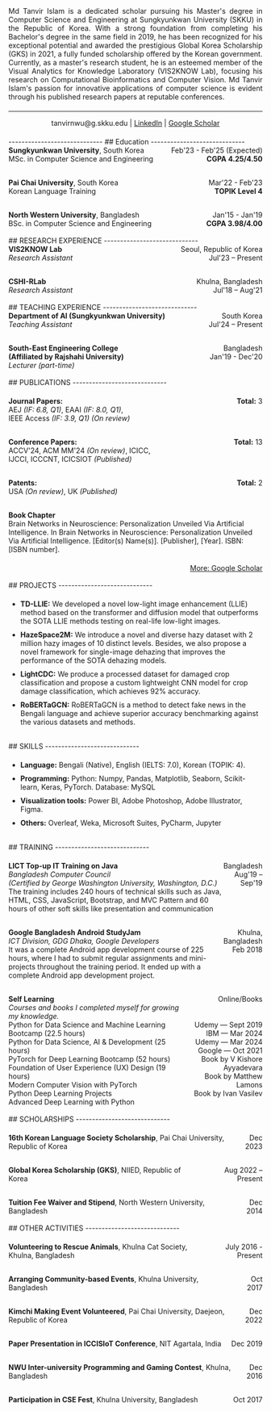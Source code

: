 <div style="text-align: justify;">
  Md Tanvir Islam is a dedicated scholar pursuing his Master's degree in Computer Science and Engineering at Sungkyunkwan University (SKKU) in the Republic of Korea. With a strong foundation from completing his Bachelor's degree in the same field in 2019, he has been recognized for his exceptional potential and awarded the prestigious Global Korea Scholarship (GKS) in 2021, a fully funded scholarship offered by the Korean government. Currently, as a master's research student, he is an esteemed member of the Visual Analytics for Knowledge Laboratory (VIS2KNOW Lab), focusing his research on Computational Bioinformatics and Computer Vision. Md Tanvir Islam's passion for innovative applications of computer science is evident through his published research papers at reputable conferences.
  <h2 style="margin-top: 20px;"></h2>
</div>

-----------------------------
<div style="text-align: center;">
  tanvirnwu@g.skku.edu | <a href="https://www.linkedin.com/in/tanvirislamnwu/">LinkedIn</a> | <a href="https://scholar.google.com/citations?user=UvINe-sAAAAJ&hl=en">Google Scholar</a>
  <h2 style="margin-top: 20px;"></h2>
</div>
-----------------------------
## Education
-----------------------------
<div style="display: flex; justify-content: space-between;">
  <div>
    <strong>Sungkyunkwan University</strong>, South Korea<br>
    MSc. in Computer Science and Engineering<br>

  </div>
  <div style="text-align: right;">
    Feb'23 - Feb'25 (Expected)<br>
    <strong>CGPA 4.25/4.50</strong>
  </div>
</div>

<h2 style="margin-top: 30;"></h2>

<div style="display: flex; justify-content: space-between;">
  <div>
    <strong>Pai Chai University</strong>, South Korea<br>
    Korean Language Training<br>
  </div>
  <div style="text-align: right;">
    Mar'22 - Feb'23<br>
    <strong>TOPIK Level 4</strong>
  </div>
</div>


<h2 style="margin-top: 30;"></h2>


<div style="display: flex; justify-content: space-between;">
  <div>
    <strong>North Western University</strong>, Bangladesh<br>
    BSc. in Computer Science and Engineering<br>
  </div>
  <div style="text-align: right;">
    Jan'15 - Jan'19<br>
    <strong>CGPA 3.98/4.00</strong>
  </div>
</div>



<br>
## RESEARCH EXPERIENCE
-----------------------------
<div style="display: flex; justify-content: space-between;">
  <div>
    <strong>VIS2KNOW Lab</strong><br>
    <em>Research Assistant</em><br>
  </div>
  <div style="text-align: right;">
    Seoul, Republic of Korea<br>
    Jul'23 – Present
  </div>
</div>

<h2 style="margin-top: 30;"></h2>
<div style="display: flex; justify-content: space-between;">
  <div>
    <strong>CSHI-RLab</strong><br>
    <em>Research Assistant</em><br>
  </div>
  <div style="text-align: right;">
    Khulna, Bangladesh<br>
    Jul'18 – Aug'21
  </div>
</div>




<br>
## TEACHING EXPERIENCE
-----------------------------
<div style="display: flex; justify-content: space-between;">
  <div>
    <strong>Department of AI (Sungkyunkwan University)</strong><br>
    <em>Teaching Assistant</em><br>
  </div>
  <div style="text-align: right;">
    South Korea<br>
    Jul'24 – Present
  </div>
</div>

<h2 style="margin-top: 30;"></h2>

<div style="display: flex; justify-content: space-between;">
  <div>
    <strong>South-East Engineering College <br>(Affiliated by Rajshahi University)</strong><br>
    <em>Lecturer (part-time)</em><br>
  </div>
  <div style="text-align: right;">
    Bangladesh<br>
    Jan'19 - Dec'20
  </div>
</div>


<br>
## PUBLICATIONS
-----------------------------

<div style="display: flex; justify-content: space-between; align-items: flex-start; margin-top: 20px;">
  <div>
    <strong>Journal Papers:</strong> <br> AEJ <em>(IF: 6.8, Q1)</em>, EAAI <em>(IF: 8.0, Q1)</em>, <br> IEEE Access <em>(IF: 3.9, Q1)</em> <em>(On review)</em> 
  </div>
  <div style="text-align: right;">
    <strong>Total:</strong> 3
  </div>
</div>
<h2 style="margin-top: 30;"></h2>
<div style="display: flex; justify-content: space-between; align-items: flex-start; margin-top: 20px;">
  <div>
    <strong>Conference Papers:</strong> <br> ACCV'24, ACM MM'24 <em>(On review)</em>, ICICC,  <br> IJCCI, ICCCNT, ICICSIOT <em>(Published)</em> 
  </div>
  <div style="text-align: right;">
    <strong>Total:</strong> 13
  </div>
</div>
<h2 style="margin-top: 30;"></h2>
<div style="display: flex; justify-content: space-between; align-items: flex-start; margin-top: 20px;">
  <div>
    <strong>Patents:</strong><br> USA <em>(On review)</em>, UK <em>(Published)</em> 
  </div>
  <div style="text-align: right;">
   <strong>Total:</strong> 2
  </div>
</div>
<h2 style="margin-top: 30;"></h2>
<div style="margin-top: 20px;">
  <strong>Book Chapter</strong><br>
  Brain Networks in Neuroscience: Personalization Unveiled Via Artificial Intelligence. In Brain Networks in Neuroscience: Personalization Unveiled Via Artificial Intelligence. [Editor(s) Name(s)]. [Publisher], [Year]. ISBN: [ISBN number].
</div>

<div style="margin-top: 20px; text-align: right;">
  <a href="https://scholar.google.com" target="_blank">More: Google Scholar</a>
</div>


<br>
## PROJECTS
-----------------------------
<ul style="list-style-type: disc; margin-top: 20px;">
  <li style="margin-bottom: 10px;">
    <strong>TD-LLIE:</strong> We developed a novel low-light image enhancement (LLIE) method based on the transformer and diffusion model that outperforms the SOTA LLIE methods testing on real-life low-light images.
  </li>
  <li style="margin-bottom: 10px;">
    <strong>HazeSpace2M:</strong> We introduce a novel and diverse hazy dataset with 2 million hazy images of 10 distinct levels. Besides, we also propose a novel framework for single-image dehazing that improves the performance of the SOTA dehazing models.
  </li>
  <li style="margin-bottom: 10px;">
    <strong>LightCDC:</strong> We produce a processed dataset for damaged crop classification and propose a custom lightweight CNN model for crop damage classification, which achieves 92% accuracy.
  </li>
  <li style="margin-bottom: 10px;">
    <strong>RoBERTaGCN:</strong> RoBERTaGCN is a method to detect fake news in the Bengali language and achieve superior accuracy benchmarking against the various datasets and methods.
  </li>
</ul>



<br>
## SKILLS
-----------------------------
<ul style="list-style-type: disc; margin-top: 20px;">
  <li style="margin-bottom: 10px;">
    <strong>Language:</strong> Bengali (Native), English (IELTS: 7.0), Korean (TOPIK: 4).
  </li>
  <li style="margin-bottom: 10px;">
    <strong>Programming:</strong> Python: Numpy, Pandas, Matplotlib, Seaborn, Scikit-learn, Keras, PyTorch. Database: MySQL
  </li>
  <li style="margin-bottom: 10px;">
    <strong>Visualization tools:</strong> Power BI, Adobe Photoshop, Adobe Illustrator, Figma.
  </li>
  <li style="margin-bottom: 10px;">
    <strong>Others:</strong> Overleaf, Weka, Microsoft Suites, PyCharm, Jupyter
  </li>
</ul>



<br>
## TRAINING
-----------------------------
<div style="margin-top: 20px;">
  <div style="display: flex; justify-content: space-between;">
    <div>
      <strong>LICT Top-up IT Training on Java</strong><br>
      <em>Bangladesh Computer Council <br>(Certified by George Washington University, Washington, D.C.)</em><br>
      The training includes 240 hours of technical skills such as Java, HTML, CSS, JavaScript, Bootstrap, and MVC Pattern and 60 hours of other soft skills like presentation and communication
    </div>
    <div style="text-align: right;">
      Bangladesh<br>
      Aug'19 – Sep'19
    </div>
  </div>

<h2 style="margin-top: 30;"></h2>

  <div style="display: flex; justify-content: space-between;">
    <div>
      <strong>Google Bangladesh Android StudyJam</strong><br>
      <em>ICT Division, GDG Dhaka, Google Developers</em><br>
        It was a complete Android app development course of 225 hours, where I had to submit regular assignments and mini-projects throughout the training period. It ended up with a complete Android app development project.
    </div>
    <div style="text-align: right;">
      Khulna, Bangladesh<br>
      Feb 2018
    </div>
  </div>

 <h2 style="margin-top: 30;"></h2>

  <div style="display: flex; justify-content: space-between;">
    <div>
      <strong>Self Learning</strong><br>
      <em>Courses and books I completed myself for growing my knowledge.</em><br>
        Python for Data Science and Machine Learning Bootcamp (22.5 hours)<br>
        Python for Data Science, AI & Development (25 hours)<br>
        PyTorch for Deep Learning Bootcamp (52 hours)<br>
        Foundation of User Experience (UX) Design (19 hours)<br>
        Modern Computer Vision with PyTorch<br>
        Python Deep Learning Projects<br>
        Advanced Deep Learning with Python
    </div>
    <div style="text-align: right;">
      Online/Books<be><br><br><br>
      Udemy — Sept 2019<br>
      IBM — Mar 2024<br>
      Udemy — Mar 2024<br>
      Google — Oct 2021<br>
      Book by V Kishore Ayyadevara<br>
      Book by Matthew Lamons<br>
      Book by Ivan Vasilev
    </div>
  </div>
</div>


<br>
## SCHOLARSHIPS
-----------------------------

<div style="margin-top: 20px;">
  <div style="display: flex; justify-content: space-between; align-items: center;">
    <div>
      <strong>16th Korean Language Society Scholarship</strong>, Pai Chai University, Republic of Korea
    </div>
    <div style="text-align: right;">
      Dec 2023
    </div>
  </div>

<h2 style="margin-top: 30;"></h2>

  <div style="display: flex; justify-content: space-between; align-items: center;">
    <div>
      <strong>Global Korea Scholarship (GKS)</strong>, NIIED, Republic of Korea
    </div>
    <div style="text-align: right;">
      Aug 2022 – Present
    </div>
  </div>

<h2 style="margin-top: 30;"></h2>

  <div style="display: flex; justify-content: space-between; align-items: center;">
    <div>
      <strong>Tuition Fee Waiver and Stipend</strong>, North Western University, Bangladesh
    </div>
    <div style="text-align: right;">
      Dec 2014
    </div>
  </div>
</div>



<br>
## OTHER ACTIVITIES
-----------------------------
<div style="margin-top: 20px;">
  <div style="display: flex; justify-content: space-between; align-items: center;">
    <div>
      <strong>Volunteering to Rescue Animals</strong>, Khulna Cat Society, Khulna, Bangladesh
    </div>
    <div style="text-align: right;">
      July 2016 - Present
    </div>
  </div>
  
<h2 style="margin-top: 30;"></h2>

  <div style="display: flex; justify-content: space-between; align-items: center;">
    <div>
      <strong>Arranging Community-based Events</strong>, Khulna University, Bangladesh
    </div>
    <div style="text-align: right;">
      Oct 2017
    </div>
  </div>

<h2 style="margin-top: 30;"></h2>

  <div style="display: flex; justify-content: space-between; align-items: center;">
    <div>
      <strong>Kimchi Making Event Volunteered</strong>, Pai Chai University, Daejeon, Republic of Korea
    </div>
    <div style="text-align: right;">
      Dec 2022
    </div>
  </div>

<h2 style="margin-top: 30;"></h2>

  <div style="display: flex; justify-content: space-between; align-items: center;">
    <div>
      <strong>Paper Presentation in ICCISIoT Conference</strong>, NIT Agartala, India
    </div>
    <div style="text-align: right;">
      Dec 2019
    </div>
  </div>

<h2 style="margin-top: 30;"></h2>

  <div style="display: flex; justify-content: space-between; align-items: center;">
    <div>
      <strong>NWU Inter-university Programming and Gaming Contest</strong>, Khulna, Bangladesh
    </div>
    <div style="text-align: right;">
      Dec 2016
    </div>
  </div>

<h2 style="margin-top: 30;"></h2>

  <div style="display: flex; justify-content: space-between; align-items: center;">
    <div>
      <strong>Participation in CSE Fest</strong>, Khulna University, Bangladesh
    </div>
    <div style="text-align: right;">
      Oct 2017
    </div>
  </div>
</div>
